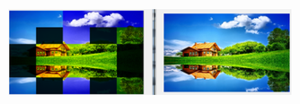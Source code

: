 <img src ="https://github.com/avi8rubin/Software-Projects/blob/master/lab_7_Segm/final2.PNG?raw=true"/>
